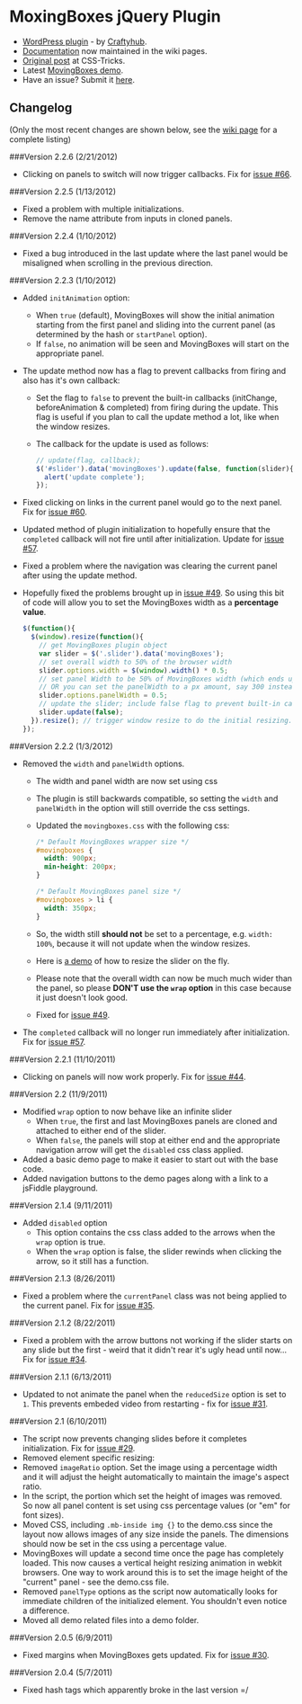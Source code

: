 # MoxingBoxes jQuery Plugin

* [WordPress plugin](http://wordpress.org/extend/plugins/movingboxes-wp/) - by [Craftyhub](https://github.com/craftyhub).
* [Documentation](https://github.com/chriscoyier/MovingBoxes/wiki) now maintained in the wiki pages.
* [Original post](http://css-tricks.com/moving-boxes/) at CSS-Tricks.
* Latest [MovingBoxes demo](http://chriscoyier.github.com/MovingBoxes).
* Have an issue? Submit it [here](https://github.com/chriscoyier/MovingBoxes/issues).

## Changelog

(Only the most recent changes are shown below, see the [wiki page](https://github.com/chriscoyier/MovingBoxes/wiki/Change-Log) for a complete listing)

###Version 2.2.6 (2/21/2012)

* Clicking on panels to switch will now trigger callbacks. Fix for [issue #66](https://github.com/chriscoyier/MovingBoxes/issues/66).

###Version 2.2.5 (1/13/2012)

* Fixed a problem with multiple initializations.
* Remove the name attribute from inputs in cloned panels.

###Version 2.2.4 (1/10/2012)

* Fixed a bug introduced in the last update where the last panel would be misaligned when scrolling in the previous direction.

###Version 2.2.3 (1/10/2012)

* Added `initAnimation` option:
  * When `true` (default), MovingBoxes will show the initial animation starting from the first panel and sliding into the current panel (as determined by the hash or `startPanel` option).
  * If `false`, no animation will be seen and MovingBoxes will start on the appropriate panel.
* The update method now has a flag to prevent callbacks from firing and also has it's own callback:
  * Set the flag to `false` to prevent the built-in callbacks (initChange, beforeAnimation & completed) from firing during the update. This flag is useful if you plan to call the update method a lot, like when the window resizes.
  * The callback for the update is used as follows:

    ```javascript
    // update(flag, callback);
    $('#slider').data('movingBoxes').update(false, function(slider){
      alert('update complete');
    });
    ```

* Fixed clicking on links in the current panel would go to the next panel. Fix for [issue #60](https://github.com/chriscoyier/MovingBoxes/issues/60).
* Updated method of plugin initialization to hopefully ensure that the `completed` callback will not fire until after initialization. Update for [issue #57](https://github.com/chriscoyier/MovingBoxes/issues/57).
* Fixed a problem where the navigation was clearing the current panel after using the update method.
* Hopefully fixed the problems brought up in [issue #49](https://github.com/chriscoyier/MovingBoxes/issues/49). So using this bit of code will allow you to set the MovingBoxes width as a **percentage value**.

    ```javascript
    $(function(){
      $(window).resize(function(){
        // get MovingBoxes plugin object
        var slider = $('.slider').data('movingBoxes');
        // set overall width to 50% of the browser width
        slider.options.width = $(window).width() * 0.5;
        // set panel Width to be 50% of MovingBoxes width (which ends up being 25% of browser width; 50% x 50%)
        // OR you can set the panelWidth to a px amount, say 300 instead of a fraction: "slider.options.panelWidth = 300"
        slider.options.panelWidth = 0.5;
        // update the slider; include false flag to prevent built-in callbacks from firing (optional)
        slider.update(false);
      }).resize(); // trigger window resize to do the initial resizing.
    });
    ```

###Version 2.2.2 (1/3/2012)

* Removed the `width` and `panelWidth` options.
  * The width and panel width are now set using css
  * The plugin is still backwards compatible, so setting the `width` and `panelWidth` in the option will still override the css settings.
  * Updated the `movingboxes.css` with the following css:

    ```css
    /* Default MovingBoxes wrapper size */
    #movingboxes {
      width: 900px;
      min-height: 200px;
    }

    /* Default MovingBoxes panel size */
    #movingboxes > li {
      width: 350px;
    }
    ```

  * So, the width still **should not** be set to a percentage, e.g. `width: 100%`, because it will not update when the window resizes.
  * Here is [a demo](http://jsfiddle.net/Mottie/jMXx3/1/) of how to resize the slider on the fly.
  * Please note that the overall width can now be much much wider than the panel, so please **DON'T use the `wrap` option** in this case because it just doesn't look good.
  * Fixed for [issue #49](https://github.com/chriscoyier/MovingBoxes/issues/49).
* The `completed` callback will no longer run immediately after initialization. Fix for [issue #57](https://github.com/chriscoyier/MovingBoxes/issues/57).

###Version 2.2.1 (11/10/2011)
* Clicking on panels will now work properly. Fix for [issue #44](https://github.com/chriscoyier/MovingBoxes/issues/44).

###Version 2.2 (11/9/2011)
* Modified `wrap` option to now behave like an infinite slider
  * When `true`, the first and last MovingBoxes panels are cloned and attached to either end of the slider.
  * When `false`, the panels will stop at either end and the appropriate navigation arrow will get the `disabled` css class applied.
* Added a basic demo page to make it easier to start out with the base code.
* Added navigation buttons to the demo pages along with a link to a jsFiddle playground.

###Version 2.1.4 (9/11/2011)
* Added `disabled` option
  * This option contains the css class added to the arrows when the `wrap` option is true.
  * When the `wrap` option is false, the slider rewinds when clicking the arrow, so it still has a function.

###Version 2.1.3 (8/26/2011)
* Fixed a problem where the `currentPanel` class was not being applied to the current panel. Fix for [issue #35](https://github.com/chriscoyier/MovingBoxes/issues/35).

###Version 2.1.2 (8/22/2011)
* Fixed a problem with the arrow buttons not working if the slider starts on any slide but the first - weird that it didn't rear it's ugly head until now... Fix for [issue #34](https://github.com/chriscoyier/MovingBoxes/issues/34).

###Version 2.1.1 (6/13/2011)
* Updated to not animate the panel when the `reducedSize` option is set to `1`. This prevents embeded video from restarting - fix for [issue #31](https://github.com/chriscoyier/MovingBoxes/issues/31).

###Version 2.1 (6/10/2011)
* The script now prevents changing slides before it completes initialization. Fix for [issue #29](https://github.com/chriscoyier/MovingBoxes/issues/29).
* Removed element specific resizing:
 * Removed `imageRatio` option. Set the image using a percentage width and it will adjust the height automatically to maintain the image's aspect ratio.
 * In the script, the portion which set the height of images was removed. So now all panel content is set using css percentage values (or "em" for font sizes).
 * Moved CSS, including `.mb-inside img {}` to the demo.css since the layout now allows images of any size inside the panels. The dimensions should now be set in the css using a percentage value.
 * MovingBoxes will update a second time once the page has completely loaded. This now causes a vertical height resizing animation in webkit browsers. One way to work around this is to set the image height of the "current" panel - see the demo.css file.
* Removed `panelType` options as the script now automatically looks for immediate children of the initialized element. You shouldn't even notice a difference.
* Moved all demo related files into a demo folder.

###Version 2.0.5 (6/9/2011)
* Fixed margins when MovingBoxes gets updated. Fix for [issue #30](https://github.com/chriscoyier/MovingBoxes/issues/30).

###Version 2.0.4 (5/7/2011)
* Fixed hash tags which apparently broke in the last version =/
